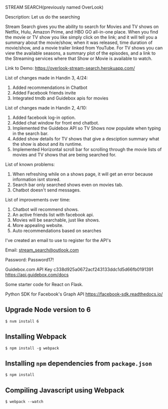 STREAM SEARCH(previously named OverLook)

Description: Let us do the searching

Stream Search gives you the ability to search for Movies and TV shows on Netflix, Hulu, Amazon Prime, and HBO GO all-in-one place. When you find the movie or TV show you like simply click on the link; and it will tell you a summary about the movie/show, when it was released, time duration of movie/show, and a movie trailer linked from YouTube. For TV shows you can view the available seasons, a summary plot of the episodes, and a link to the Streaming services where that Show or Movie is available to watch.

Link to Demo: https://overlook-stream-search.herokuapp.com/

List of changes made in Handin 3, 4/24:

1. Added recommendations in Chatbot
2. Added Facebook friends invite
3. Integrated tmdb and Guidebox apis for movies

List of changes made in Handin 2, 4/10:

1. Added facebook log-in option.
2. Added chat window for front end chatbot.
3. Implemented the Guidebox API so TV Shows now populate when typing in the search bar.
4. Added show details for TV shows that give a desciption summary what the show is about and its runtime.
5. Implemented Horizontal scroll bar for scrolling through the movie lists of movies and TV shows that are being searched for.

List of known problems:

1. When refreshing while on a shows page, it will get an error because information isnt stored. 
2. Search bar only searched shows even on movies tab.
3. Chatbot doesn't send messages.

List of improvements over time:

1. Chatbot will recommend shows.
2. An active friends list with facebook api.
3. Movies will be searchable, just like shows.
4. More appealing website.
5. Auto recommendations based on searches

I've created an email to use to register for the API's

Email:
stream_search@outlook.com

Password:
Password17!

Guidebox.com
API Key c338d925a0672acf243133ddc1d5d66fb0191391
https://api.guidebox.com/docs

Some starter code for React on Flask.

Python SDK for Facebook's Graph API https://facebook-sdk.readthedocs.io/
  
## Upgrade Node version to 6

```$ nvm install 6```

## Installing Webpack

```$ npm install -g webpack```

## Installing `npm` dependencies from `package.json`

```$ npm install```

## Compiling Javascript using Webpack

```$ webpack --watch```
